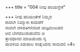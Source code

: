 +++
title = "004 ನೀವು ಪರಿಯನ್ತೇಕೆ"

+++
ನೀವು ಪರಿಯಂತೇಕೆ ನಿಮ್ಮವ  
ರಾವಲೇ ನಿಮ್ಮಾಳು ಕುದುರೆಗೆ  
ನಾವಲೇ ದಳಪತಿಗಳಿವದಿರ ಯಜ್ಞಮಂಟಪವ  
ಆವ ಬೇಗದಲುರುಹುವೆನು ಚಿ  
ತ್ತಾವಧಾನವ ಮಾಡಿಯೆಂದು ನೃ  
ಪಾವಳಿಯ ಶಿಶುಪಾಲ ಸಂತೈಸಿದನು ಸಾಮದಲಿ    ॥4॥